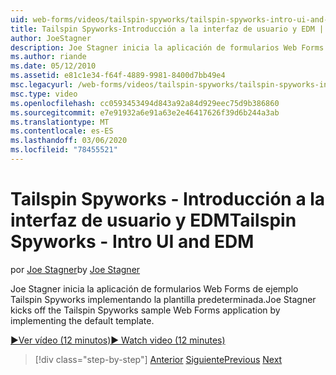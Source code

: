 ```yaml
---
uid: web-forms/videos/tailspin-spyworks/tailspin-spyworks-intro-ui-and-edm
title: Tailspin Spyworks-Introducción a la interfaz de usuario y EDM | Microsoft Docs
author: JoeStagner
description: Joe Stagner inicia la aplicación de formularios Web Forms de ejemplo Tailspin Spyworks implementando la plantilla predeterminada.
ms.author: riande
ms.date: 05/12/2010
ms.assetid: e81c1e34-f64f-4889-9981-8400d7bb49e4
msc.legacyurl: /web-forms/videos/tailspin-spyworks/tailspin-spyworks-intro-ui-and-edm
msc.type: video
ms.openlocfilehash: cc0593453494d843a92a84d929eec75d9b386860
ms.sourcegitcommit: e7e91932a6e91a63e2e46417626f39d6b244a3ab
ms.translationtype: MT
ms.contentlocale: es-ES
ms.lasthandoff: 03/06/2020
ms.locfileid: "78455521"
---
```

# <a name="tailspin-spyworks---intro-ui-and-edm"></a><span data-ttu-id="94f92-103">Tailspin Spyworks - Introducción a la interfaz de usuario y EDM</span><span class="sxs-lookup"><span data-stu-id="94f92-103">Tailspin Spyworks - Intro UI and EDM</span></span>

<span data-ttu-id="94f92-104">por [Joe Stagner](https://github.com/JoeStagner)</span><span class="sxs-lookup"><span data-stu-id="94f92-104">by [Joe Stagner](https://github.com/JoeStagner)</span></span>

<span data-ttu-id="94f92-105">Joe Stagner inicia la aplicación de formularios Web Forms de ejemplo Tailspin Spyworks implementando la plantilla predeterminada.</span><span class="sxs-lookup"><span data-stu-id="94f92-105">Joe Stagner kicks off the Tailspin Spyworks sample Web Forms application by implementing the default template.</span></span>

[<span data-ttu-id="94f92-106">&#9654;Ver vídeo (12 minutos)</span><span class="sxs-lookup"><span data-stu-id="94f92-106">&#9654; Watch video (12 minutes)</span></span>](https://channel9.msdn.com/Blogs/ASP-NET-Site-Videos/tailspin-spyworks-intro-ui-and-edm)

> [!div class="step-by-step"]
> <span data-ttu-id="94f92-107">[Anterior](tailspin-spyworks-implementing-and-using-the-also-purchased-control.md)
> [Siguiente](tailspin-spyworks-directory-organization.md)</span><span class="sxs-lookup"><span data-stu-id="94f92-107">[Previous](tailspin-spyworks-implementing-and-using-the-also-purchased-control.md)
[Next](tailspin-spyworks-directory-organization.md)</span></span>
